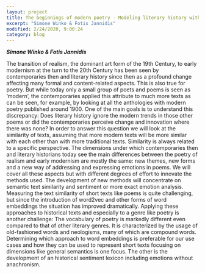 ```yaml
---
layout: project
title: The beginnings of modern poetry - Modeling literary history with text similarities 
excerpt: "Simone Winko & Fotis Jannidis"
modified: 2/24/2020, 9:00:24
category: blog
---
```


***Simone Winko & Fotis Jannidis***

The transition of realism, the dominant art form of the 19th Century, to early modernism at the turn to the 20th Century has been seen by contemporaries then and literary history since then as a profound change affecting many formal and content-related aspects. This is also true for poetry. But while today only a small group of poets and poems is seen as ‘modern’, the contemporaries applied this attribute to much more texts as can be seen, for example, by looking at all the anthologies with modern poetry published around 1900. One of the main goals is to understand this discrepancy: Does literary history ignore the modern trends in those other poems or did the contemporaries perceive change and innovation where there was none? In order to answer this question we will look at the similarity of texts, assuming that more modern texts will be more similar with each other than with more traditional texts. Similarity is always related to a specific perspective. The dimensions under which contemporaries then and literary historians today see the main differences between the poetry of realism and early modernism are mostly the same: new themes, new forms and a new way of addressing and expressing emotions in poems. We will cover all these aspects but with different degrees of effort to innovate the methods used. The development of new methods will concentrate on semantic text similarity and sentiment or more exact emotion analysis. Measuring the text similarity of short texts like poems is quite challenging, but since the introduction of word2vec and other forms of word embeddings the situation has improved dramatically. Applying these approaches to historical texts and especially to a genre like poetry is another challenge: The vocabulary of poetry is markedly different even compared to that of other literary genres. It is characterized by the usage of old-fashioned words and neologisms, many of which are compound words. Determining which approach to word embeddings is preferable for our use cases and how they can be used to represent short texts focusing on dimensions like general semantics is one focus. The other is the development of an historical sentiment lexicon including emotions without anachronism. 
